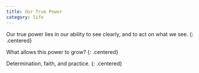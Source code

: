 ```yaml
---
title: Our True Power
category: life
---
```


Our true power
lies
in our ability
to see clearly,
and to act
on what we see.
{: .centered}

What allows
this power
to grow?
{: .centered}

Determination,
faith,
and
practice.
{: .centered}

